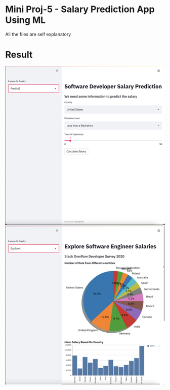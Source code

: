 # Mini Proj-5 - Salary Prediction  App Using ML
 
All the files are self explanatory

# Result

<img width=677 src="https://github.com/VatsalNanda/Web-Development-Minor-Projects/blob/main/ml%20app/result1.png">


<img width=677 src="https://github.com/VatsalNanda/Web-Development-Minor-Projects/blob/main/ml%20app/result-2.png">
